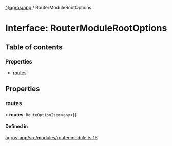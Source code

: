 [@agros/app](../index.md) / RouterModuleRootOptions

# Interface: RouterModuleRootOptions

## Table of contents

### Properties

- [routes](RouterModuleRootOptions.md#routes)

## Properties

### <a id="routes" name="routes"></a> routes

• **routes**: `RouteOptionItem`<`any`\>[]

#### Defined in

[agros-app/src/modules/router.module.ts:16](https://github.com/agrosjs/agros/blob/f7aa4e9/packages/agros-app/src/modules/router.module.ts#L16)
